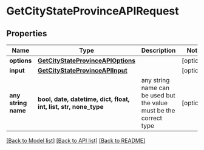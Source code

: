 # GetCityStateProvinceAPIRequest


## Properties
Name | Type | Description | Notes
------------ | ------------- | ------------- | -------------
**options** | [**GetCityStateProvinceAPIOptions**](GetCityStateProvinceAPIOptions.md) |  | [optional] 
**input** | [**GetCityStateProvinceAPIInput**](GetCityStateProvinceAPIInput.md) |  | [optional] 
**any string name** | **bool, date, datetime, dict, float, int, list, str, none_type** | any string name can be used but the value must be the correct type | [optional]

[[Back to Model list]](../README.md#documentation-for-models) [[Back to API list]](../README.md#documentation-for-api-endpoints) [[Back to README]](../README.md)


